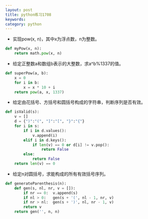 ```yaml
---
layout: post
title: python练习1708
keywords:
category: python
---
```


- 实现pow(x, n)，其中x为浮点数，n为整数。

```python
def myPow(x, n):
    return math.pow(x, n)
```

- 给定正整数a和数组b表示的大整数，求a^b%1337的值。

```python
def superPow(a, b):
    x = 0
    for i in b:
        x = x * 10 + i
    return pow(a, x, 1337)
```

- 给定由花括号、方括号和圆括号构成的字符串，判断序列是否有效。

```python
def isValid(s):
    v = []
    d = {")":"(", "]":"[", "}":"{"}
    for i in s:
        if i in d.values():
            v.append(i)
        elif i in d.keys():
            if len(v) == 0 or d[i] != v.pop():
                return False
        else:
            return False
    return len(v) == 0
```

- 给定n对圆括号，求能构成的所有有效括号序列。

```python
def generateParenthesis(n):
    def gen(s, nl, nr, v = []):
        if nr == 0:  v.append(s)
        if nl > 0:   gen(s + '(', nl - 1, nr, v)
        if nr > nl:  gen(s + ')', nl, nr - 1, v)
        return v
    return gen('', n, n)
```

